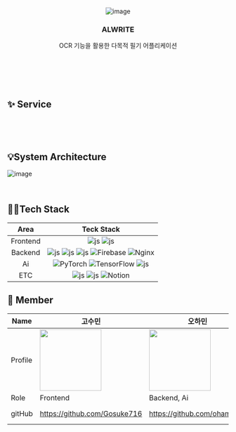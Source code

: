 
<div align = "center">
<br>
  
![image](https://avatars.githubusercontent.com/u/156687488?s=200&v=4)<h3> ALWRITE </h3>

OCR 기능을 활용한 다목적 필기 어플리케이션<br>
<br> <br>

</div>

<br>
<br>



## ✨ Service
<div align = "center">
  
  
</div>
  
<br>

<div align="center">

</div>

</p>

<br>

## 💡System Architecture
![image](https://github.com/TUK-CE-capstone-2024-alwrite/.github/assets/113972482/df6047d5-65bb-4e1a-b107-66380558d652)

<br>

## 👩‍💻Tech Stack
|Area|Teck Stack|
|:----:|:-------:|
|Frontend| ![js](https://img.shields.io/badge/Swift-FA7343?style=for-the-badge&logo=swift&logoColor=white) ![js](https://img.shields.io/badge/Kotlin-0095D5?&style=for-the-badge&logo=kotlin&logoColor=white)|
|Backend| ![js](https://img.shields.io/badge/Python-3776AB?style=for-the-badge&logo=python&logoColor=white) ![js](https://img.shields.io/badge/Flask-000000?style=for-the-badge&logo=flask&logoColor=white) ![js](https://img.shields.io/badge/Amazon_AWS-232F3E?style=for-the-badge&logo=amazon-aws&logoColor=white) ![Firebase](https://img.shields.io/badge/Firebase-039BE5?style=for-the-badge&logo=Firebase&logoColor=white) ![Nginx](https://img.shields.io/badge/nginx-%23009639.svg?style=for-the-badge&logo=nginx&logoColor=white) |
|Ai| 	![PyTorch](https://img.shields.io/badge/PyTorch-%23EE4C2C.svg?style=for-the-badge&logo=PyTorch&logoColor=white) ![TensorFlow](https://img.shields.io/badge/TensorFlow-%23FF6F00.svg?style=for-the-badge&logo=TensorFlow&logoColor=white) ![js](https://img.shields.io/badge/Google_Cloud-4285F4?style=for-the-badge&logo=google-cloud&logoColor=white)|
|ETC| ![js](https://img.shields.io/badge/GitHub-100000?style=for-the-badge&logo=github&logoColor=white) ![js](https://img.shields.io/badge/Discord-7289DA?style=for-the-badge&logo=discord&logoColor=white) ![Notion](https://img.shields.io/badge/Notion-%23000000.svg?style=for-the-badge&logo=notion&logoColor=white) |

## 🧞 Member
| Name | 고수민 | 오하민 | 김민지 | 황선호 |
| --- | --- | --- | --- | --- |
| Profile | <img width="140px" src="https://avatars.githubusercontent.com/u/80901129?v=4"> | <img width="140px" src="https://avatars.githubusercontent.com/u/113972482?v=4"> | <img width="140px" src="https://avatars.githubusercontent.com/u/102501739?v=4"> | <img width="140px" src="https://avatars.githubusercontent.com/u/145864444?v=4"> |
| Role | Frontend | Backend, Ai | Backend, Ai | Frontend |
| gitHub | https://github.com/Gosuke716 | https://github.com/ohamin26 | https://github.com/min9-525 | https://github.com/ssssssssssun |
